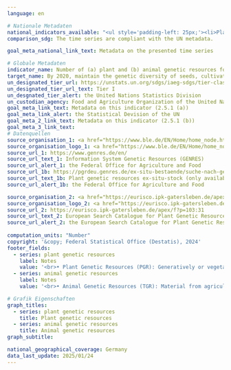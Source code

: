 ```yaml
---
language: en    

# Nationale Metadaten    
national_indicators_available: "<ul style='padding-left: 25px;'><li>Plant genetic resources</li> <li> Animal genetic resources</li></ul>"    
comparison_sdg: The time series are compliant with the UN metadata.    

goal_meta_national_link_text: Metadata on the presented time series    

# Globale Metadaten    
indicator_name: Number of (a) plant and (b) animal genetic resources for food and agriculture secured in either medium- or long-term conservation facilities    
target_name: By 2020, maintain the genetic diversity of seeds, cultivated plants and farmed and domesticated animals and their related wild species, including through soundly managed and diversified seed and plant banks at the national, regional and international levels, and promote access to and fair and equitable sharing of benefits arising from the utilization of genetic resources and associated traditional knowledge, as internationally agreed    
un_designated_tier_url: https://unstats.un.org/sdgs/iaeg-sdgs/tier-classification/    
un_designated_tier_url_text: Tier I    
un_desgnated_tier_alert: the United Nations Statistics Division    
un_custodian_agency: Food and Agriculture Organization of the United Nations (FAO)    
goal_meta_link_text: Metadata on this indicator (2.5.1 (a))    
goal_meta_link_alert: the Statistical Devision of the UN    
goal_meta_2_link_text: Metadata on this indicator (2.5.1 (b))    
goal_meta_3_link_text:         
# Datenquellen
source_organisation_1: <a href="https://www.ble.de/EN/Home/home_node.html" target="_blank" onclick="return confirm_alert('the Federal Office for Agriculture and Food','En');" title="Click here to go to the website of the organisation Federal Office for Agriculture and Food."> Federal Office for Agriculture and Food </a>
source_organisation_logo_1: <a href="https://www.ble.de/EN/Home/home_node.html" target="_blank" onclick="return confirm_alert('the Federal Office for Agriculture and Food','En');"><img src="https://sdg-indikatoren.de/public/OrgImgEn/ble.png" alt="Logo ble" style="height:60px; width:148px"/></a>
source_url_1: https://www.genres.de/en/
source_url_text_1: Information System Genetic Resources (GENRES)
source_url_alert_1: the Federal Office for Agriculture and Food
source_url_1b: https://pgrdeu.genres.de/ex-situ-bestaende/suche-nach-genbanken/
source_url_text_1b: Plant genetic resources ex-situ-stock (only available in German)
source_url_alert_1b: the Federal Office for Agriculture and Food

source_organisation_2: <a href="https://eurisco.ipk-gatersleben.de/apex/f?p=103:1::::::" target="_blank" onclick="return confirm_alert('the European Search Catalogue for Plant Genetic Resources','En');" title="Click here to go to the website of the organisation European Search Catalogue for Plant Genetic Resources (EURISCO)."> European Search Catalogue for Plant Genetic Resources (EURISCO) </a>
source_organisation_logo_2: <a href="https://eurisco.ipk-gatersleben.de/apex/f?p=103:1::::::" target="_blank" onclick="return confirm_alert('the European Search Catalogue for Plant Genetic Resources','En');"><img src="https://sdg-indikatoren.de/public/OrgImgEn/eurisco.png" alt="Logo eurisco" style="height:60px; width:148px"/></a>
source_url_2: https://eurisco.ipk-gatersleben.de/apex/f?p=103:31
source_url_text_2: European Search Catalogue for Plant Genetic Resources
source_url_alert_2: the European Search Catalogue for Plant Genetic Resources
    
computation_units: "Number"    
copyright: '&copy; Federal Statistical Office (Destatis), 2024'    
footer_fields:
  - series: plant genetic resources
    label: Notes
    value: '<br>• Plant Genetic Resources (PGR): Generatively or vegetatively propagated material of plants with current or potential value for food, agriculture, and forestry, including landraces, related wild species and forms, and special crop genetic material.<br>• Data is only available from 2014.'
  - series: animal genetic resources
    label: Notes
    value: '<br>• Animal Genetic Resources (TGR): Material from agricultural and food animals (livestock) that contains functional heritable units. Currently limited to cattle, pigs, sheep, goats, horses, rabbits, chickens, geese, ducks, turkeys, and pigeons.<br>• The data is only available from 2017.'    

# Grafik Eigenschaften    
graph_titles:
  - series: plant genetic resources
    title: Plant genetic resources
  - series: animal genetic resources
    title: Animal genetic resources
graph_subtitle:     

national_geographical_coverage: Germany    
data_last_update: 2025/01/24    
---
```


<span></span>